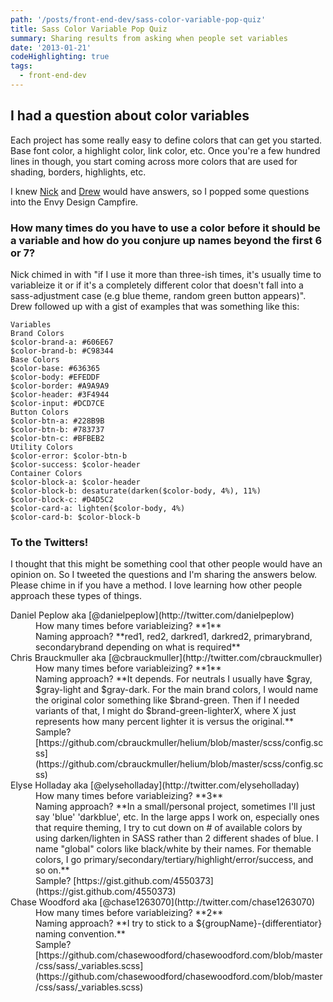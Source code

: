 ```yaml
---
path: '/posts/front-end-dev/sass-color-variable-pop-quiz'
title: Sass Color Variable Pop Quiz
summary: Sharing results from asking when people set variables
date: '2013-01-21'
codeHighlighting: true
tags:
  - front-end-dev
---
```


## I had a question about color variables

Each project has some really easy to define colors that can get you started. Base font color, a highlight color, link color, etc. Once you're a few hundred lines in though, you start coming across more colors that are used for shading, borders, highlights, etc.

I knew [Nick](http://twitter.com/nickawalsh) and [Drew](http://twitter.com/drewbarontini) would have answers, so I popped some questions into the Envy Design Campfire.

### How many times do you have to use a color before it should be a variable and how do you conjure up names beyond the first 6 or 7?

Nick chimed in with "if I use it more than three-ish times, it's usually time to variableize it or if it's a completely different color that doesn't fall into a sass-adjustment case (e.g blue theme, random green button appears)". Drew followed up with a gist of examples that was something like this:

    Variables
    Brand Colors
    $color-brand-a: #606E67
    $color-brand-b: #C98344
    Base Colors
    $color-base: #636365
    $color-body: #EFEDDF
    $color-border: #A9A9A9
    $color-header: #3F4944
    $color-input: #DCD7CE
    Button Colors
    $color-btn-a: #228B9B
    $color-btn-b: #783737
    $color-btn-c: #BFBEB2
    Utility Colors
    $color-error: $color-btn-b
    $color-success: $color-header
    Container Colors
    $color-block-a: $color-header
    $color-block-b: desaturate(darken($color-body, 4%), 11%)
    $color-block-c: #D4D5C2
    $color-card-a: lighten($color-body, 4%)
    $color-card-b: $color-block-b

### To the Twitters!

I thought that this might be something cool that other people would have an opinion on. So I tweeted the questions and I'm sharing the answers below. Please chime in if you have a method. I love learning how other people approach these types of things.

<dl>

<dt>Daniel Peplow aka [@danielpeplow](http://twitter.com/danielpeplow)</dt>

<dd>How many times before variableizing? **1**</dd>

<dd>Naming approach? **red1, red2, darkred1, darkred2, primarybrand, secondarybrand depending on what is required**</dd>

<dt>Chris Brauckmuller aka [@cbrauckmuller](http://twitter.com/cbrauckmuller)</dt>

<dd>How many times before variableizing? **1**</dd>

<dd>Naming approach? **It depends. For neutrals I usually have $gray, $gray-light and $gray-dark. For the main brand colors, I would name the original color something like $brand-green. Then if I needed variants of that, I might do $brand-green-lighterX, where X just represents how many percent lighter it is versus the original.**</dd>

<dd>Sample? [https://github.com/cbrauckmuller/helium/blob/master/scss/config.scss](https://github.com/cbrauckmuller/helium/blob/master/scss/config.scss)</dd>

<dt>Elyse Holladay aka [@elyseholladay](http://twitter.com/elyseholladay)</dt>

<dd>How many times before variableizing? **3**</dd>

<dd>Naming approach? **In a small/personal project, sometimes I'll just say 'blue' 'darkblue', etc. In the large apps I work on, especially ones that require theming, I try to cut down on # of available colors by using darken/lighten in SASS rather than 2 different shades of blue. I name "global" colors like black/white by their names. For themable colors, I go primary/secondary/tertiary/highlight/error/success, and so on.**</dd>

<dd>Sample? [https://gist.github.com/4550373](https://gist.github.com/4550373)</dd>

<dt>Chase Woodford aka [@chase1263070](http://twitter.com/chase1263070)</dt>

<dd>How many times before variableizing? **2**</dd>

<dd>Naming approach? **I try to stick to a ${groupName}-{differentiator} naming convention.**</dd>

<dd>Sample? [https://github.com/chasewoodford/chasewoodford.com/blob/master/css/sass/_variables.scss](https://github.com/chasewoodford/chasewoodford.com/blob/master/css/sass/_variables.scss)</dd>

</dl>